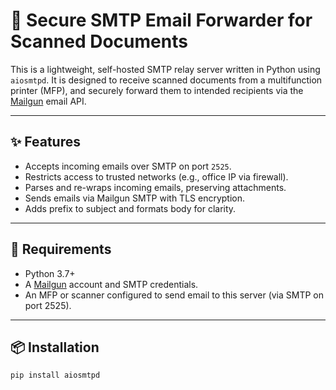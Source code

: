 # 📠 Secure SMTP Email Forwarder for Scanned Documents

This is a lightweight, self-hosted SMTP relay server written in Python using `aiosmtpd`. It is designed to receive scanned documents from a multifunction printer (MFP), and securely forward them to intended recipients via the [Mailgun](https://www.mailgun.com/) email API.

--- 

## ✨ Features

- Accepts incoming emails over SMTP on port `2525`.
- Restricts access to trusted networks (e.g., office IP via firewall).
- Parses and re-wraps incoming emails, preserving attachments.
- Sends emails via Mailgun SMTP with TLS encryption.
- Adds prefix to subject and formats body for clarity.

---

## 🔧 Requirements

- Python 3.7+
- A [Mailgun](https://www.mailgun.com/) account and SMTP credentials.
- An MFP or scanner configured to send email to this server (via SMTP on port 2525).

---

## 📦 Installation

```bash
pip install aiosmtpd
